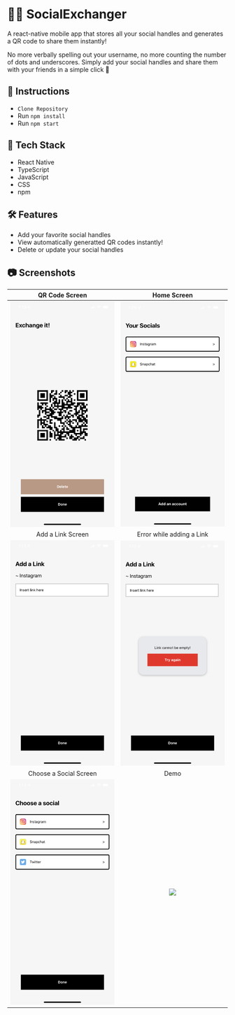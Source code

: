 # 📱🤳 SocialExchanger 
A react-native mobile app that stores all your social handles and generates a QR code to share them instantly!

No more verbally spelling out your username, no more counting the number of dots and underscores.
Simply add your social handles and share them with your friends in a simple click 📸

## 📖 Instructions
- `Clone Repository`
- Run `npm install`
- Run `npm start`
  
## 🧰 Tech Stack
<ul>
<li>React Native
  <li>TypeScript
    <li>JavaScript
      <li>CSS
        <li>npm
</ul>      
  
  ## 🛠️ Features
  <ul>
  <li>Add your favorite social handles
   <li>View automatically generatted QR codes instantly!
     <li>Delete or update your social handles
 </ul>
 
 
 ## 📷 Screenshots
 
 |QR Code Screen|Home Screen|
| :-------------------------------------------------: | :-------------------------------------------------: |
|<img src="https://github.com/mayankrastogi02/SocialExchanger/blob/master/resources/screenshots/code.PNG" width="300"/>|<img src="https://github.com/mayankrastogi02/SocialExchanger/blob/master/resources/screenshots/home.jpg" width="300"/>|
 |Add a Link Screen|Error while adding a Link|
|<img src="https://github.com/mayankrastogi02/SocialExchanger/blob/master/resources/screenshots/link.PNG" width="300"/>|<img src="https://github.com/mayankrastogi02/SocialExchanger/blob/master/resources/screenshots/link_error.PNG" width="300"/>|
 |Choose a Social Screen|Demo|
|<img src="https://github.com/mayankrastogi02/SocialExchanger/blob/master/resources/screenshots/social.PNG" width="300"/>|<img src="https://github.com/mayankrastogi02/SocialExchanger/blob/master/resources/screenshots/demo.gif" width="300"/>|
